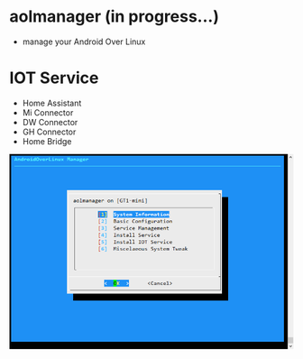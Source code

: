# aolmanager (in progress...)
- manage your Android Over Linux 

# IOT Service
- Home Assistant
- Mi Connector
- DW Connector
- GH Connector
- Home Bridge


![aolmain](https://github.com/eddylab-aol/aolmanager/raw/master/img/img1.png)
